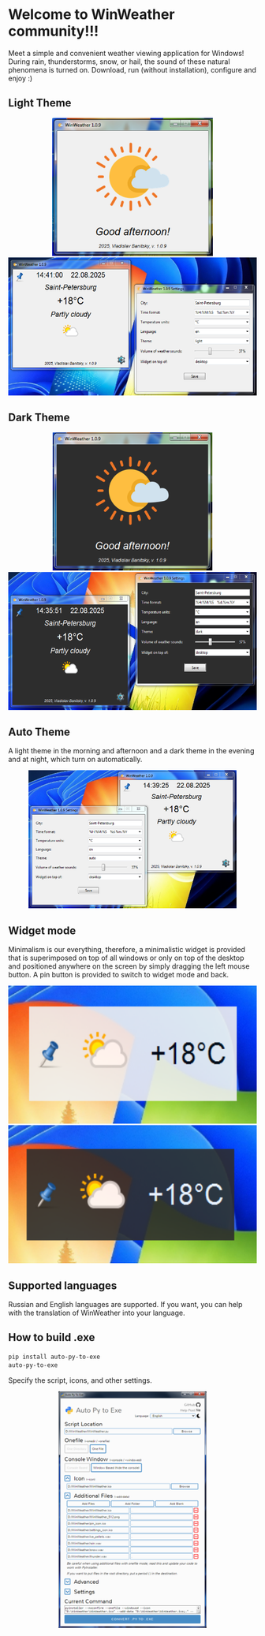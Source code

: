 # Welcome to WinWeather community!!!
Meet a simple and convenient weather viewing application for Windows! During rain, thunderstorms, snow, or hail, the sound of these natural phenomena is turned on. Download, run (without installation), configure and enjoy :)

## Light Theme
<div align="center">
  <img src="Screenshot_splash_screen_light.PNG" height="280"/> <img src="Screenshot_light.PNG" height="280"/>
</div>

## Dark Theme
<div align="center">
  <img src="Screenshot_splash_screen_dark.PNG" height="280"/> <img src="Screenshot_dark.PNG" height="280"/>
</div>

## Auto Theme

A light theme in the morning and afternoon and a dark theme in the evening and at night, which turn on automatically.


<div align="center">
  <img src="Screenshot_auto.PNG" height="280"/>
</div>

## Widget mode

Minimalism is our everything, therefore, a minimalistic widget is provided that is superimposed on top of all windows or only on top of the desktop and positioned anywhere on the screen by simply dragging the left mouse button. A pin button is provided to switch to widget mode and back.


<div align="center">
  <img src="Screenshot_widget_light.PNG" height="280"/> <img src="Screenshot_widget_dark.PNG" height="280"/>
</div>

## Supported languages
Russian and English languages are supported.
If you want, you can help with the translation of WinWeather into your language.

## How to build .exe
```bash
pip install auto-py-to-exe
auto-py-to-exe
```
Specify the script, icons, and other settings.
<div align="center">
  <img src="Screenshot_how_to_build.png" width="300"/>
</div>
